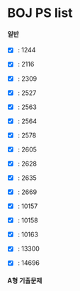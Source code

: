 # BOJ PS list

#### 일반

- [x] : 1244

- [x] : 2116

- [x] : 2309

- [x] : 2527

- [x] : 2563

- [x] : 2564

- [x] : 2578

- [x] : 2605

- [x] : 2628

- [x] : 2635

- [x] : 2669

- [x] : 10157

- [x] : 10158

- [x] : 10163

- [x] : 13300

- [x] : 14696

  

#### A형 기출문제


